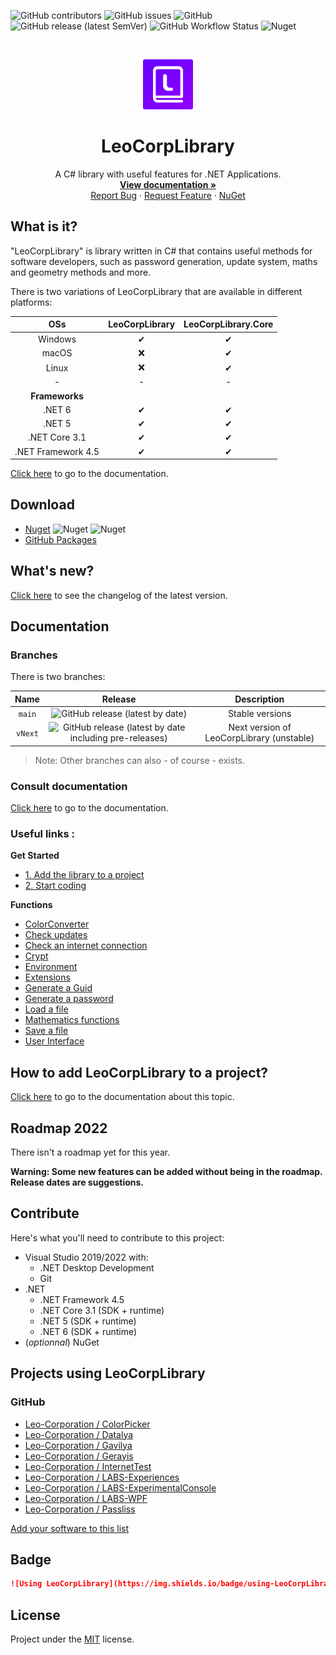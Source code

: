 ![GitHub contributors](https://img.shields.io/github/contributors/Leo-Corporation/LeoCorpLibrary)
![GitHub issues](https://img.shields.io/github/issues/Leo-Corporation/LeoCorpLibrary) 
![GitHub](https://img.shields.io/github/license/Leo-Corporation/LeoCorpLibrary)
![GitHub release (latest SemVer)](https://img.shields.io/github/v/release/Leo-Corporation/LeoCorpLibrary) 
![GitHub Workflow Status](https://img.shields.io/github/workflow/status/Leo-Corporation/LeoCorpLibrary/.NET%20Framework)
![Nuget](https://img.shields.io/nuget/dt/LeoCorpLibrary)

<br />
<p align="center">
  <a href="https://github.com/Leo-Corporation/LeoCorpLibrary">
    <img src=".github/images/logo.png" alt="Logo" width="80" height="80">
  </a>

  <h1 align="center">LeoCorpLibrary</h1>

  <p align="center">
    A C# library with useful features for .NET Applications.
    <br />
    <a href="https://leocorplibrary.leocorporation.dev/"><strong>View documentation »</strong></a>
    <br />
    <a href="https://github.com/Leo-Corporation/LeoCorpLibrary/issues/new?assignees=&labels=bug&template=bug-report.yml&title=%5BBug%5D+">Report Bug</a>
    ·
    <a href="https://github.com/Leo-Corporation/LeoCorpLibrary/issues/new?assignees=&labels=enhancement&template=feature-request.yml&title=%5BEnhancement%5D+">Request Feature</a>
    ·
    <a href="https://www.nuget.org/packages/LeoCorpLibrary/">NuGet</a>

  </p>
</p>

## What is it?
"LeoCorpLibrary" is library written in C# that contains useful methods for software developers, such as password generation, update system, maths and geometry methods and more.

There is two variations of LeoCorpLibrary that are available in different platforms:

| **OSs** | **LeoCorpLibrary** | **LeoCorpLibrary.Core** |
| :-----: | :----------------: | :---------------------: |
| Windows | ✔ | ✔ |
| macOS | ❌ | ✔ |
| Linux | ❌ | ✔ |
| - | - | - |
| **Frameworks** |  |  |
| .NET 6 | ✔ | ✔ |
| .NET 5 | ✔ | ✔ |
| .NET Core 3.1 | ✔ | ✔ |
| .NET Framework 4.5 | ✔ | ✔ |

[Click here](https://github.com/Leo-Corporation/LeoCorpLibrary/wiki) to go to the documentation.

## Download
* [Nuget](https://www.nuget.org/packages/LeoCorpLibrary) ![Nuget](https://img.shields.io/nuget/v/LeoCorpLibrary) ![Nuget](https://img.shields.io/nuget/dt/LeoCorpLibrary)
* [GitHub Packages](https://github.com/Leo-Corporation/LeoCorpLibrary/packages/345951)

## What's new?
[Click here](https://github.com/Leo-Corporation/LeoCorpLibrary/releases) to see the changelog of the latest version.

## Documentation
### Branches
There is two branches:

| Name | Release | Description |
| :--: | :-----: | :---------: |
| `main` | ![GitHub release (latest by date)](https://img.shields.io/github/v/release/Leo-Corporation/LeoCorpLibrary) | Stable versions |
| `vNext` | ![GitHub release (latest by date including pre-releases)](https://img.shields.io/github/v/release/Leo-Corporation/LeoCorpLibrary?include_prereleases) | Next version of LeoCorpLibrary (unstable) |

> Note: Other branches can also - of course - exists.

### Consult documentation
[Click here](https://leocorplibrary.leocorporation.dev/) to go to the documentation.
### Useful links :
**Get Started**
- [1. Add the library to a project](https://leocorplibrary.leocorporation.dev/install-LeoCorpLibrary#1-add-the-library-to-a-project)
- [2. Start coding](https://leocorplibrary.leocorporation.dev/install-LeoCorpLibrary#2-start-coding)

**Functions**
* [ColorConverter](https://leocorplibrary.leocorporation.dev/Colors-converter)
* [Check updates](https://leocorplibrary.leocorporation.dev/Check-for-updates)
* [Check an internet connection](https://leocorplibrary.leocorporation.dev/Verify-an-internet-connection)
* [Crypt](https://leocorplibrary.leocorporation.dev/Crypt)
* [Environment](https://leocorplibrary.leocorporation.dev/Environment)
* [Extensions](https://leocorplibrary.leocorporation.dev/Extensions)
* [Generate a Guid](https://leocorplibrary.leocorporation.dev/Generate-a-Guid)
* [Generate a password](https://leocorplibrary.leocorporation.dev/Generate-a-password)
* [Load a file](https://leocorplibrary.leocorporation.dev/load-a-file)
* [Mathematics functions](https://leocorplibrary.leocorporation.dev/Mathematics-functions)
* [Save a file](https://leocorplibrary.leocorporation.dev/Save-in-a-file)
* [User Interface](https://leocorplibrary.leocorporation.dev/User-Interface)

## How to add LeoCorpLibrary to a project?
[Click here](https://leocorplibrary.leocorporation.dev/install-LeoCorpLibrary#1-add-the-library-to-a-project) to go to the documentation about this topic.

## Roadmap 2022
There isn't a roadmap yet for this year.


**Warning: Some new features can be added without being in the roadmap. Release dates are suggestions.**

## Contribute
Here's what you'll need to contribute to this project:
- Visual Studio 2019/2022 with:
   - .NET Desktop Development
   - Git
- .NET
   - .NET Framework 4.5
   - .NET Core 3.1 (SDK + runtime)
   - .NET 5 (SDK + runtime)
   - .NET 6 (SDK + runtime)
- (*optionnal*) NuGet

## Projects using LeoCorpLibrary
### GitHub
- [Leo-Corporation / ColorPicker](https://github.com/Leo-Corporation/ColorPicker)
- [Leo-Corporation / Datalya](https://github.com/Leo-Corporation/Datalya)
- [Leo-Corporation / Gavilya](https://github.com/Leo-Corporation/Gavilya)
- [Leo-Corporation / Gerayis](https://github.com/Leo-Corporation/Gerayis)
- [Leo-Corporation / InternetTest](https://github.com/Leo-Corporation/InternetTest)
- [Leo-Corporation / LABS-Experiences](https://github.com/Leo-Corporation/LABS-Experiences)
- [Leo-Corporation / LABS-ExperimentalConsole](https://github.com/Leo-Corporation/LABS-ExperimentalConsole)
- [Leo-Corporation / LABS-WPF](https://github.com/Leo-Corporation/LABS-WPF)
- [Leo-Corporation / Passliss](https://github.com/Leo-Corporation/Passliss)

[Add your software to this list](https://github.com/Leo-Corporation/LeoCorpLibrary/issues/new?assignees=&labels=ajout+cr%C3%A9dit&template=credit_projet.md&title=%5BCr%C3%A9dit-Projet%5D+)
## Badge
~~~ md
![Using LeoCorpLibrary](https://img.shields.io/badge/using-LeoCorpLibrary-blue)
~~~

## License
Project under the [MIT](https://github.com/Leo-Corporation/LeoCorpLibrary/blob/master/LICENSE.md) license.
